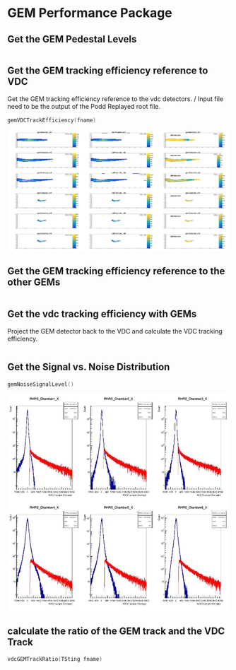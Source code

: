 # GEM Performance Package 

## Get the GEM Pedestal Levels
```c++

```

## Get the GEM tracking efficiency reference to VDC
Get the GEM tracking efficiency reference to the vdc detectors. /
Input file need to be the output of the Podd Replayed root file.
```c++
gemVDCTrackEfficiency(fname)
```

![](./doc/GEM_efficiency.jpg)

## Get the GEM tracking efficiency reference to the other GEMs
```c++


```

## Get the vdc tracking efficiency with GEMs
Project the GEM detector back to the VDC and calculate the VDC tracking efficiency.
```c++

```


## Get the Signal vs. Noise Distribution 
```c++
gemNoiseSignalLevel()
```

![](./doc/x_dist.jpg)

## calculate the ratio of the GEM track and the VDC Track
```c++
vdcGEMTrackRatio(TSting fname)
```